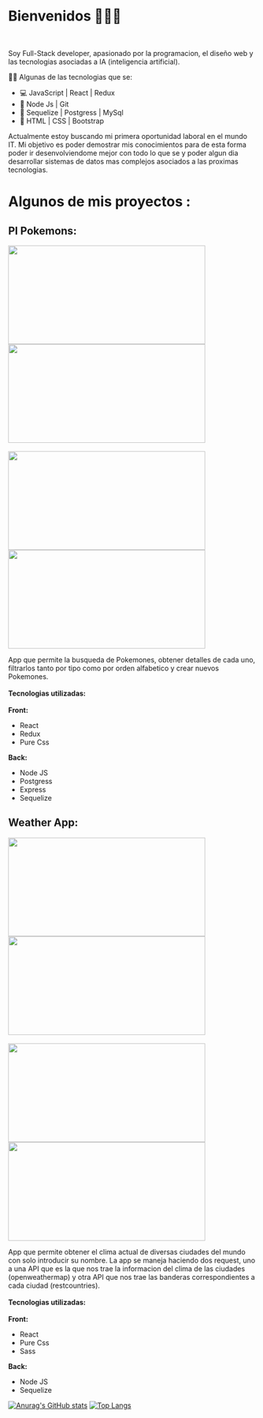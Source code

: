 <h1>Bienvenidos 👋👋👋</h1>
<br>

Soy Full-Stack developer, apasionado por la programacion, el diseño web y las tecnologias asociadas a IA (inteligencia artificial).

👨‍💻  Algunas de las tecnologias que se:

<ul>
  <li>💻 JavaScript | React | Redux </li>
  <li>🔧 Node Js | Git </li>
  <li>🧮 Sequelize | Postgress | MySql</li>
  <li>🎨 HTML | CSS | Bootstrap</li> 
</ul>

Actualmente estoy buscando mi primera oportunidad laboral en el mundo IT. Mi objetivo es poder demostrar mis conocimientos para de esta forma poder ir desenvolviendome mejor con todo lo que se y poder algun dia desarrollar sistemas de datos mas complejos asociados a las proximas tecnologias.

<h1>Algunos de mis proyectos : </h1>


<h2>PI Pokemons:</h2>

<div>
  <img src='https://user-images.githubusercontent.com/86069194/153212279-7ca228d5-914f-4b9d-a6b2-e9df14f2299c.jpg' width='400px' height='200px' align='center'/>
  <img src='https://user-images.githubusercontent.com/86069194/153222515-a6685c46-1de5-4c5f-a3af-15b1ba8a2fc5.jpg' width='400px' height='200px' align='center'/>
</div>
<br>
<div>
  <img src='https://user-images.githubusercontent.com/86069194/153223275-44a20b9a-9b64-4c09-bfc2-85baa9018cdb.jpg' width='400px' height='200px'/>
  <img src='https://user-images.githubusercontent.com/86069194/153223674-2c88b36b-9719-4265-94dc-3cca0219419a.jpg' width='400px' height='200px'/>
</div>

App que permite la busqueda de Pokemones, obtener detalles de cada uno, filtrarlos tanto por tipo como por orden alfabetico y crear nuevos Pokemones.
<br>
<br>
**Tecnologias utilizadas:**
<br>
<br>
**Front:**
- React
- Redux
- Pure Css


**Back:**
- Node JS
- Postgress
- Express
- Sequelize



<h2>Weather App:</h2>


<div>
  <img src='https://user-images.githubusercontent.com/86069194/153780187-6a852f75-ca77-4aca-83a3-e2ecd110a531.png' width='400px' height='200px' align='center'/>
  <img src='https://user-images.githubusercontent.com/86069194/153780195-15bb4017-daea-470b-a1e4-d8d4a2934e8c.png' width='400px' height='200px' align='center'/>
</div>
<br>
<div>
  <img src='https://user-images.githubusercontent.com/86069194/153780191-6dd4d11c-bfd2-4605-9cad-0305627a89ee.png' width='400px' height='200px'/>
  <img src='https://user-images.githubusercontent.com/86069194/153780186-35fbfba1-0152-4a11-96f7-d1d4ae79067f.png' width='400px' height='200px'/>
</div>

App que permite obtener el clima actual de diversas ciudades del mundo con solo introducir su nombre. La app se maneja haciendo dos request, uno a una API que es la que nos trae la informacion del clima de las ciudades (openweathermap) y otra API que nos trae las banderas correspondientes a cada ciudad (restcountries).
<br>
<br>
**Tecnologias utilizadas:**
<br>
<br>
**Front:**
- React
- Pure Css
- Sass


**Back:**
- Node JS
- Sequelize



[![Anurag's GitHub stats](https://github-readme-stats.vercel.app/api?username=Miketr32&count_private=true&show_icons=true&theme=algolia&border_radius=20px)](https://github.com/anuraghazra/github-readme-stats) [![Top Langs](https://github-readme-stats.vercel.app/api/top-langs/?username=Miketr32&langs_count=8&theme=algolia&border_radius=20px)](https://github.com/anuraghazra/github-readme-stats)


